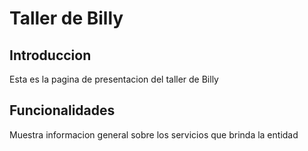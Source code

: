 # Taller de Billy



## Introduccion



<p>Esta es la pagina de presentacion del taller de Billy</p>

## Funcionalidades



<p>Muestra informacion general sobre los servicios que brinda la entidad</p>

